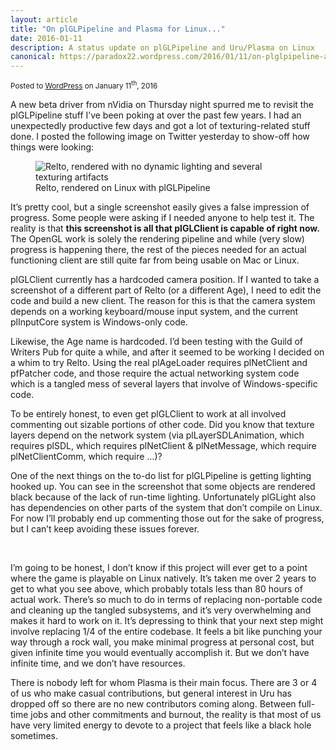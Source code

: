 ```yaml
---
layout: article
title: "On plGLPipeline and Plasma for Linux..."
date: 2016-01-11
description: A status update on plGLPipeline and Uru/Plasma on Linux
canonical: https://paradox22.wordpress.com/2016/01/11/on-plglpipeline-and-plasma-for-linux/
---
```

<div><small>Posted to <a href="https://paradox22.wordpress.com/2016/01/11/on-plglpipeline-and-plasma-for-linux/">WordPress</a> on <time pubdate datetime="2016-01-11">January 11<sup>th</sup>, 2016</time></small></div>

A new beta driver from nVidia on Thursday night spurred me to revisit the plGLPipeline stuff I’ve been poking at over the past few years. I had an unexpectedly productive few days and got a lot of texturing-related stuff done. I posted the following image on Twitter yesterday to show-off how things were looking:

<figure>
  <img class="img-center" src="/img/relto-gl-2016.png" alt="Relto, rendered with no dynamic lighting and several texturing artifacts">
  <figcaption>Relto, rendered on Linux with plGLPipeline</figcaption>
</figure>

It’s pretty cool, but a single screenshot easily gives a false impression of progress. Some people were asking if I needed anyone to help test it. The reality is that **this screenshot is all that plGLClient is capable of right now.** The OpenGL work is solely the rendering pipeline and while (very slow) progress is happening there, the rest of the pieces needed for an actual functioning client are still quite far from being usable on Mac or Linux.

plGLClient currently has a hardcoded camera position. If I wanted to take a screenshot of a different part of Relto (or a different Age), I need to edit the code and build a new client. The reason for this is that the camera system depends on a working keyboard/mouse input system, and the current plInputCore system is Windows-only code.

Likewise, the Age name is hardcoded. I’d been testing with the Guild of Writers Pub for quite a while, and after it seemed to be working I decided on a whim to try Relto. Using the real plAgeLoader requires plNetClient and pfPatcher code, and those require the actual networking system code which is a tangled mess of several layers that involve of Windows-specific code.

To be entirely honest, to even get plGLClient to work at all involved commenting out sizable portions of other code. Did you know that texture layers depend on the network system (via plLayerSDLAnimation, which requires plSDL, which requires plNetClient & plNetMessage, which require plNetClientComm, which require …)?

One of the next things on the to-do list for plGLPipeline is getting lighting hooked up. You can see in the screenshot that some objects are rendered black because of the lack of run-time lighting. Unfortunately plGLight also has dependencies on other parts of the system that don’t compile on Linux. For now I’ll probably end up commenting those out for the sake of progress, but I can’t keep avoiding these issues forever.

<br>

I’m going to be honest, I don’t know if this project will ever get to a point where the game is playable on Linux natively. It’s taken me over 2 years to get to what you see above, which probably totals less than 80 hours of actual work. There’s so much to do in terms of replacing non-portable code and cleaning up the tangled subsystems, and it’s very overwhelming and makes it hard to work on it. It’s depressing to think that your next step might involve replacing 1/4 of the entire codebase. It feels a bit like punching your way through a rock wall, you make minimal progress at personal cost, but given infinite time you would eventually accomplish it. But we don’t have infinite time, and we don’t have resources.

There is nobody left for whom Plasma is their main focus. There are 3 or 4 of us who make casual contributions, but general interest in Uru has dropped off so there are no new contributors coming along. Between full-time jobs and other commitments and burnout, the reality is that most of us have very limited energy to devote to a project that feels like a black hole sometimes.
